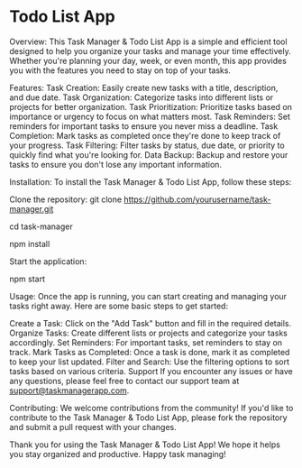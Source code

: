 # Todo List App

Overview: 
This Task Manager & Todo List App is a simple and efficient tool designed to help you organize your tasks and manage your time effectively. Whether you're planning your day, week, or even month, this app provides you with the features you need to stay on top of your tasks.

Features:
Task Creation: Easily create new tasks with a title, description, and due date.
Task Organization: Categorize tasks into different lists or projects for better organization.
Task Prioritization: Prioritize tasks based on importance or urgency to focus on what matters most.
Task Reminders: Set reminders for important tasks to ensure you never miss a deadline.
Task Completion: Mark tasks as completed once they're done to keep track of your progress.
Task Filtering: Filter tasks by status, due date, or priority to quickly find what you're looking for.
Data Backup: Backup and restore your tasks to ensure you don't lose any important information.

Installation:
To install the Task Manager & Todo List App, follow these steps:

Clone the repository:
git clone https://github.com/yourusername/task-manager.git

cd task-manager

npm install

Start the application:

npm start

Usage:
Once the app is running, you can start creating and managing your tasks right away. Here are some basic steps to get started:

Create a Task: Click on the "Add Task" button and fill in the required details.
Organize Tasks: Create different lists or projects and categorize your tasks accordingly.
Set Reminders: For important tasks, set reminders to stay on track.
Mark Tasks as Completed: Once a task is done, mark it as completed to keep your list updated.
Filter and Search: Use the filtering options to sort tasks based on various criteria.
Support
If you encounter any issues or have any questions, please feel free to contact our support team at support@taskmanagerapp.com.

Contributing:
We welcome contributions from the community! If you'd like to contribute to the Task Manager & Todo List App, please fork the repository and submit a pull request with your changes.

Thank you for using the Task Manager & Todo List App! We hope it helps you stay organized and productive. Happy task managing!
